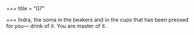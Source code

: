 +++
title = "07"

+++
Indra, the soma in the beakers and in the cups that has been pressed  for you—
drink of it. You are master of it.